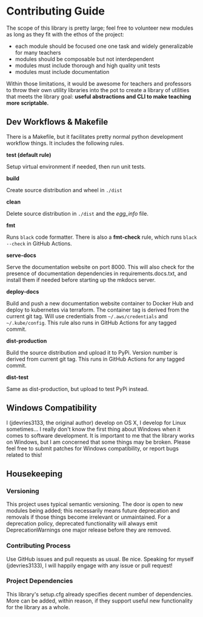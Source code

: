 # Contributing Guide

The scope of this library is pretty large; feel free to volunteer new modules
as long as they fit with the ethos of the project:

- each module should be focused one one task and widely generalizable for many
  teachers
- modules should be composable but not interdependent
- modules must include thorough and high quality unit tests
- modules must include documentation

Within those limitations, it would be awesome for teachers and
professors to throw their own utility libraries into the pot to create a
library of utilities that meets the library goal: **useful abstractions and CLI
to make teaching more scriptable.**

## Dev Workflows & Makefile

There is a Makefile, but it facilitates pretty normal python development
workflow things. It includes the following rules.

**test (default rule)**

Setup virtual environment if needed, then run unit tests.

**build**

Create source distribution and wheel in `./dist`

**clean**

Delete source distribution in `./dist` and the _egg_info_ file.

**fmt**

Runs `black` code formatter. There is also a **fmt-check** rule, which runs
`black --check` in GitHub Actions.

**serve-docs**

Serve the documentation website on port 8000. This will also check for the
presence of documentation dependencies in requirements.docs.txt, and install
them if needed before starting up the mkdocs server.

**deploy-docs**

Build and push a new documentation website container to Docker Hub and deploy
to kubernetes via terraform. The container tag is derived from the current git
tag. Will use credentials from `~/.aws/credentials` and `~/.kube/config`. This
rule also runs in GitHub Actions for any tagged commit.

**dist-production**

Build the source distribution and upload it to PyPi. Version number is derived
from current git tag. This runs in GitHub Actions for any tagged commit.

**dist-test**

Same as dist-production, but upload to test PyPi instead.

## Windows Compatibility

I (jdevries3133, the original author) develop on OS X, I develop for Linux
sometimes... I really don't know the first thing about Windows when it comes to
software development. It is important to me that the library works on Windows,
but I am concerned that some things may be broken. Please feel free to submit
patches for Windows compatibility, or report bugs related to this!

## Housekeeping

### Versioning

This project uses typical semantic versioning. The door is open to new modules
being added; this necessarily means future deprecation and removals if those
things become irrelevant or unmaintained. For a deprecation policy, deprecated
functionality will always emit DeprecationWarnings one major release before
they are removed.

### Contributing Process

Use GitHub issues and pull requests as usual. Be nice. Speaking for myself
(jdevries3133), I will happily engage with any issue or pull request!

### Project Dependencies

This library's setup.cfg already specifies decent number of dependencies. More
can be added, within reason, if they support useful new functionality for the
library as a whole.
